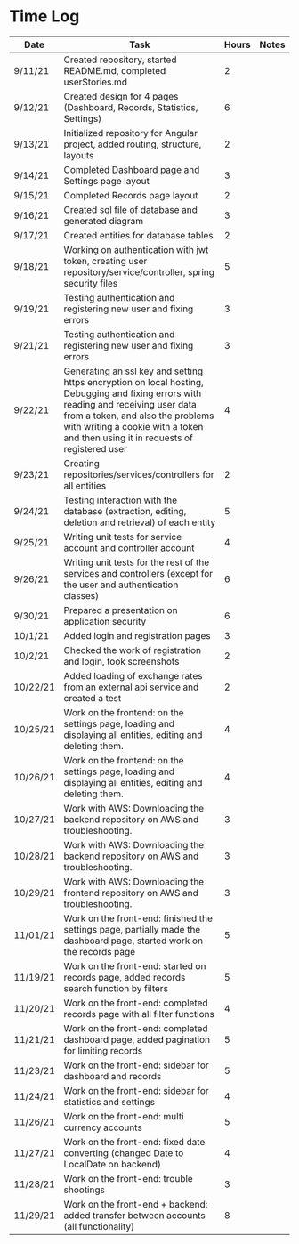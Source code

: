 # Time Log

| Date | Task | Hours | Notes|
|------|------|-------|------|
| 9/11/21 | Created repository, started README.md, completed userStories.md | 2 |  |
| 9/12/21 | Created design for 4 pages (Dashboard, Records, Statistics, Settings) | 6 |  |
| 9/13/21 | Initialized repository for Angular project, added routing, structure, layouts | 2 | |
| 9/14/21 | Completed Dashboard page and Settings page layout | 3 |  |
| 9/15/21 | Completed Records page layout | 2 |  |
| 9/16/21 | Created sql file of database and generated diagram | 3 |  |
| 9/17/21 | Created entities for database tables | 2 | |
| 9/18/21 | Working on authentication with jwt token, creating user repository/service/controller, spring security files | 5 | |
| 9/19/21 | Testing authentication and registering new user and fixing errors | 3 |  |
| 9/21/21 | Testing authentication and registering new user and fixing errors | 3 |  |
| 9/22/21 | Generating an ssl key and setting https encryption on local hosting, Debugging and fixing errors with reading and receiving user data from a token, and also the problems with writing a cookie with a token and then using it in requests of registered user | 4 |  |
| 9/23/21 | Creating repositories/services/controllers for all entities | 2 |  |
| 9/24/21 | Testing interaction with the database (extraction, editing, deletion and retrieval) of each entity | 5 |  |
| 9/25/21 | Writing unit tests for service account and controller account | 4 |  |
| 9/26/21 | Writing unit tests for the rest of the services and controllers (except for the user and authentication classes) | 6 |  |
| 9/30/21 | Prepared a presentation on application security | 6 |  |
| 10/1/21 | Added login and registration pages | 3 |  |
| 10/2/21 | Checked the work of registration and login, took screenshots | 2 |  |
| 10/22/21 | Added loading of exchange rates from an external api service and created a test | 2 |  |
| 10/25/21 | Work on the frontend: on the settings page, loading and displaying all entities, editing and deleting them. | 4 |
| 10/26/21 | Work on the frontend: on the settings page, loading and displaying all entities, editing and deleting them. | 4 |
| 10/27/21 | Work with AWS: Downloading the backend repository on AWS and troubleshooting. | 3 |
| 10/28/21 | Work with AWS: Downloading the backend repository on AWS and troubleshooting. | 3 |
| 10/29/21 | Work with AWS: Downloading the frontend repository on AWS and troubleshooting. | 3 |
| 11/01/21 | Work on the front-end: finished the settings page, partially made the dashboard page, started work on the records page | 5 |
| 11/19/21 | Work on the front-end: started on records page, added records search function by filters | 5 |
| 11/20/21 | Work on the front-end: completed records page with all filter functions | 4 |
| 11/21/21 | Work on the front-end: completed dashboard page, added pagination for limiting records | 5 |
| 11/23/21 | Work on the front-end: sidebar for dashboard and records | 5 |
| 11/24/21 | Work on the front-end: sidebar for statistics and settings | 4 |
| 11/26/21 | Work on the front-end: multi currency accounts | 5 |
| 11/27/21 | Work on the front-end: fixed date converting (changed Date to LocalDate on backend) | 4 |
| 11/28/21 | Work on the front-end: trouble shootings | 3 |
| 11/29/21 | Work on the front-end + backend: added transfer between accounts (all functionality) | 8 |
